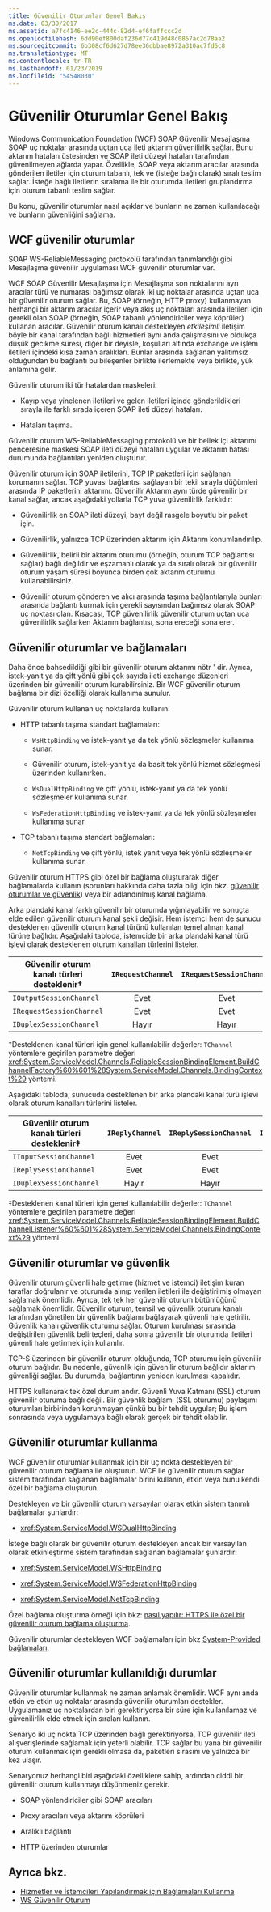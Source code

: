 ```yaml
---
title: Güvenilir Oturumlar Genel Bakış
ms.date: 03/30/2017
ms.assetid: a7fc4146-ee2c-444c-82d4-ef6faffccc2d
ms.openlocfilehash: 6dd90ef800daf236d77c419d48c0857ac2d78aa2
ms.sourcegitcommit: 6b308cf6d627d78ee36dbbae8972a310ac7fd6c8
ms.translationtype: MT
ms.contentlocale: tr-TR
ms.lasthandoff: 01/23/2019
ms.locfileid: "54548030"
---
```

# <a name="reliable-sessions-overview"></a>Güvenilir Oturumlar Genel Bakış

Windows Communication Foundation (WCF) SOAP Güvenilir Mesajlaşma SOAP uç noktalar arasında uçtan uca ileti aktarım güvenilirlik sağlar. Bunu aktarım hataları üstesinden ve SOAP ileti düzeyi hataları tarafından güvenilmeyen ağlarda yapar. Özellikle, SOAP veya aktarım aracılar arasında gönderilen iletiler için oturum tabanlı, tek ve (isteğe bağlı olarak) sıralı teslim sağlar. İsteğe bağlı iletilerin sıralama ile bir oturumda iletileri gruplandırma için oturum tabanlı teslim sağlar.

Bu konu, güvenilir oturumlar nasıl açıklar ve bunların ne zaman kullanılacağı ve bunların güvenliğini sağlama.

## <a name="wcf-reliable-sessions"></a>WCF güvenilir oturumlar

SOAP WS-ReliableMessaging protokolü tarafından tanımlandığı gibi Mesajlaşma güvenilir uygulaması WCF güvenilir oturumlar var.

WCF SOAP Güvenilir Mesajlaşma için Mesajlaşma son noktalarını ayrı aracılar türü ve numarası bağımsız olarak iki uç noktalar arasında uçtan uca bir güvenilir oturum sağlar. Bu, SOAP (örneğin, HTTP proxy) kullanmayan herhangi bir aktarım aracılar içerir veya akış uç noktaları arasında iletileri için gerekli olan SOAP (örneğin, SOAP tabanlı yönlendiriciler veya köprüler) kullanan aracılar. Güvenilir oturum kanalı destekleyen *etkileşimli* iletişim böyle bir kanal tarafından bağlı hizmetleri aynı anda çalışmasını ve oldukça düşük gecikme süresi, diğer bir deyişle, koşulları altında exchange ve işlem iletileri içindeki kısa zaman aralıkları. Bunlar arasında sağlanan yalıtımsız olduğundan bu bağlantı bu bileşenler birlikte ilerlemekte veya birlikte, yük anlamına gelir.

Güvenilir oturum iki tür hatalardan maskeleri:

- Kayıp veya yinelenen iletileri ve gelen iletileri içinde gönderildikleri sırayla ile farklı sırada içeren SOAP ileti düzeyi hataları.

- Hataları taşıma.

Güvenilir oturum WS-ReliableMessaging protokolü ve bir bellek içi aktarımı penceresine maskesi SOAP ileti düzeyi hataları uygular ve aktarım hatası durumunda bağlantıları yeniden oluşturur.

Güvenilir oturum için SOAP iletilerini, TCP IP paketleri için sağlanan korumanın sağlar. TCP yuvası bağlantısı sağlayan bir tekil sırayla düğümleri arasında IP paketlerini aktarımı. Güvenilir Aktarım aynı türde güvenilir bir kanal sağlar, ancak aşağıdaki yollarla TCP yuva güvenilirlik farklıdır:

- Güvenilirlik en SOAP ileti düzeyi, bayt değil rasgele boyutlu bir paket için.

- Güvenilirlik, yalnızca TCP üzerinden aktarım için Aktarım konumlandırılıp.

- Güvenilirlik, belirli bir aktarım oturumu (örneğin, oturum TCP bağlantısı sağlar) bağlı değildir ve eşzamanlı olarak ya da sıralı olarak bir güvenilir oturum yaşam süresi boyunca birden çok aktarım oturumu kullanabilirsiniz.

- Güvenilir oturum gönderen ve alıcı arasında taşıma bağlantılarıyla bunları arasında bağlantı kurmak için gerekli sayısından bağımsız olarak SOAP uç noktası olan. Kısacası, TCP güvenilirlik güvenilir oturum uçtan uca güvenilirlik sağlarken Aktarım bağlantısı, sona ereceği sona erer.

## <a name="reliable-sessions-and-bindings"></a>Güvenilir oturumlar ve bağlamaları

Daha önce bahsedildiği gibi bir güvenilir oturum aktarımı nötr ' dir. Ayrıca, istek-yanıt ya da çift yönlü gibi çok sayıda ileti exchange düzenleri üzerinden bir güvenilir oturum kurabilirsiniz. Bir WCF güvenilir oturum bağlama bir dizi özelliği olarak kullanıma sunulur.

Güvenilir oturum kullanan uç noktalarda kullanın:

- HTTP tabanlı taşıma standart bağlamaları:

  - `WsHttpBinding` ve istek-yanıt ya da tek yönlü sözleşmeler kullanıma sunar.

  - Güvenilir oturum, istek-yanıt ya da basit tek yönlü hizmet sözleşmesi üzerinden kullanırken.

  - `WsDualHttpBinding` ve çift yönlü, istek-yanıt ya da tek yönlü sözleşmeler kullanıma sunar.

  - `WsFederationHttpBinding` ve istek-yanıt ya da tek yönlü sözleşmeler kullanıma sunar.

- TCP tabanlı taşıma standart bağlamaları:

  - `NetTcpBinding` ve çift yönlü, istek yanıt veya tek yönlü sözleşmeler kullanıma sunar.

Güvenilir oturum HTTPS gibi özel bir bağlama oluşturarak diğer bağlamalarda kullanın (sorunları hakkında daha fazla bilgi için bkz. <a href="#reliable-sessions-and-security">güvenilir oturumlar ve güvenlik</a>) veya bir adlandırılmış kanal bağlama.

Arka plandaki kanal farklı güvenilir bir oturumda yığınlayabilir ve sonuçta elde edilen güvenilir oturum kanal şekli değişir. Hem istemci hem de sunucu desteklenen güvenilir oturum kanal türünü kullanılan temel alınan kanal türüne bağlıdır. Aşağıdaki tabloda, istemcide bir arka plandaki kanal türü işlevi olarak desteklenen oturum kanalları türlerini listeler.

| Güvenilir oturum kanalı türleri desteklenir&#8224; | `IRequestChannel` | `IRequestSessionChannel` | `IDuplexChannel` | `IDuplexSessionChannel` |
| ----------------------------------------------- | :---------------: | :----------------------: | :--------------: | :---------------------: |
| `IOutputSessionChannel`                         | Evet               | Evet                      | Evet              | Evet                     |
| `IRequestSessionChannel`                        | Evet               | Evet                      | Hayır               | Hayır                      |
| `IDuplexSessionChannel`                         | Hayır                | Hayır                       | Evet              | Evet                     |

&#8224;Desteklenen kanal türleri için genel kullanılabilir değerler: `TChannel` yöntemlere geçirilen parametre değeri <xref:System.ServiceModel.Channels.ReliableSessionBindingElement.BuildChannelFactory%60%601%28System.ServiceModel.Channels.BindingContext%29> yöntemi.

Aşağıdaki tabloda, sunucuda desteklenen bir arka plandaki kanal türü işlevi olarak oturum kanalları türlerini listeler.

| Güvenilir oturum kanalı türleri desteklenir&#8225; | `IReplyChannel` | `IReplySessionChannel` | `IDuplexChannel` | `IDuplexSessionChannel` |
| ----------------------------------------------- | :-------------: | :--------------------: | :--------------: | :---------------------: |
| `IInputSessionChannel`                          | Evet             | Evet                    | Evet              | Evet                     |
| `IReplySessionChannel`                          | Evet             | Evet                    | Hayır               | Hayır                      |
| `IDuplexSessionChannel`                         | Hayır              | Hayır                     | Evet              | Evet                     |

&#8225;Desteklenen kanal türleri için genel kullanılabilir değerler: `TChannel` yöntemlere geçirilen parametre değeri <xref:System.ServiceModel.Channels.ReliableSessionBindingElement.BuildChannelListener%60%601%28System.ServiceModel.Channels.BindingContext%29> yöntemi.

## <a name="reliable-sessions-and-security"></a>Güvenilir oturumlar ve güvenlik

Güvenilir oturum güvenli hale getirme (hizmet ve istemci) iletişim kuran taraflar doğrulanır ve oturumda alınıp verilen iletileri ile değiştirilmiş olmayan sağlamak önemlidir. Ayrıca, tek tek her güvenilir oturum bütünlüğünü sağlamak önemlidir. Güvenilir oturum, temsil ve güvenlik oturum kanalı tarafından yönetilen bir güvenlik bağlamı bağlayarak güvenli hale getirilir. Güvenlik kanalı güvenlik oturumu sağlar. Oturum kurulması sırasında değiştirilen güvenlik belirteçleri, daha sonra güvenilir bir oturumda iletileri güvenli hale getirmek için kullanılır.

TCP-S üzerinden bir güvenilir oturum olduğunda, TCP oturumu için güvenilir oturum bağlıdır. Bu nedenle, güvenlik için güvenilir oturum bağlıdır aktarım güvenliği sağlar. Bu durumda, bağlantının yeniden kurulması kapalıdır.

HTTPS kullanarak tek özel durum andır. Güvenli Yuva Katmanı (SSL) oturum güvenilir oturuma bağlı değil. Bir güvenlik bağlamı (SSL oturumu) paylaşımı oturumları birbirinden korunmayan çünkü bu bir tehdit uygular; Bu işlem sonrasında veya uygulamaya bağlı olarak gerçek bir tehdit olabilir.

## <a name="using-reliable-sessions"></a>Güvenilir oturumlar kullanma

WCF güvenilir oturumlar kullanmak için bir uç nokta destekleyen bir güvenilir oturum bağlama ile oluşturun. WCF ile güvenilir oturum sağlar sistem tarafından sağlanan bağlamalar birini kullanın, etkin veya bunu kendi özel bir bağlama oluşturun.

Destekleyen ve bir güvenilir oturum varsayılan olarak etkin sistem tanımlı bağlamalar şunlardır:

- <xref:System.ServiceModel.WSDualHttpBinding>

İsteğe bağlı olarak bir güvenilir oturum destekleyen ancak bir varsayılan olarak etkinleştirme sistem tarafından sağlanan bağlamalar şunlardır:

- <xref:System.ServiceModel.WSHttpBinding>

- <xref:System.ServiceModel.WSFederationHttpBinding>

- <xref:System.ServiceModel.NetTcpBinding>

Özel bağlama oluşturma örneği için bkz: [nasıl yapılır: HTTPS ile özel bir güvenilir oturum bağlama oluşturma](../../../../docs/framework/wcf/feature-details/how-to-create-a-custom-reliable-session-binding-with-https.md).

Güvenilir oturumlar destekleyen WCF bağlamaları için bkz [System-Provided bağlamaları](../../../../docs/framework/wcf/system-provided-bindings.md).

## <a name="when-to-use-reliable-sessions"></a>Güvenilir oturumlar kullanıldığı durumlar

Güvenilir oturumlar kullanmak ne zaman anlamak önemlidir. WCF aynı anda etkin ve etkin uç noktalar arasında güvenilir oturumları destekler. Uygulamanız uç noktalardan biri gerektiriyorsa bir süre için kullanılamaz ve güvenilirlik elde etmek için sıraları kullanın.

Senaryo iki uç nokta TCP üzerinden bağlı gerektiriyorsa, TCP güvenilir ileti alışverişlerinde sağlamak için yeterli olabilir. TCP sağlar bu yana bir güvenilir oturum kullanmak için gerekli olmasa da, paketleri sırasını ve yalnızca bir kez ulaşır.

Senaryonuz herhangi biri aşağıdaki özelliklere sahip, ardından ciddi bir güvenilir oturum kullanmayı düşünmeniz gerekir.

- SOAP yönlendiriciler gibi SOAP aracıları

- Proxy aracıları veya aktarım köprüleri

- Aralıklı bağlantı

- HTTP üzerinden oturumlar

## <a name="see-also"></a>Ayrıca bkz.

- [Hizmetler ve İstemcileri Yapılandırmak için Bağlamaları Kullanma](../../../../docs/framework/wcf/using-bindings-to-configure-services-and-clients.md)
- [WS Güvenilir Oturum](../../../../docs/framework/wcf/samples/ws-reliable-session.md)
